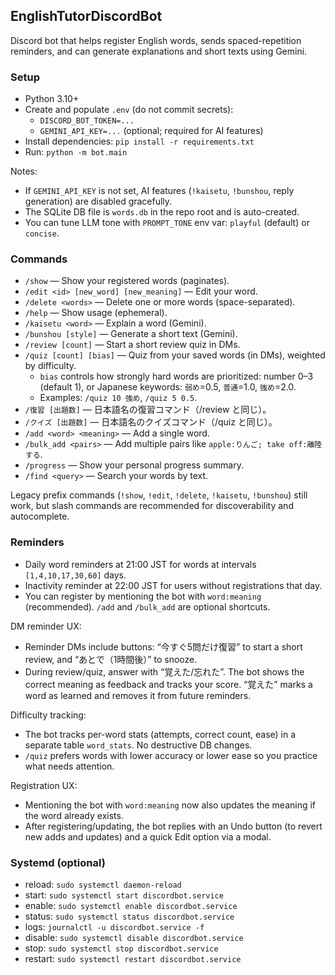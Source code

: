 ## EnglishTutorDiscordBot

Discord bot that helps register English words, sends spaced-repetition reminders, and can generate explanations and short texts using Gemini.

### Setup
- Python 3.10+
- Create and populate `.env` (do not commit secrets):
  - `DISCORD_BOT_TOKEN=...`
  - `GEMINI_API_KEY=...` (optional; required for AI features)
- Install dependencies: `pip install -r requirements.txt`
- Run: `python -m bot.main`

Notes:
- If `GEMINI_API_KEY` is not set, AI features (`!kaisetu`, `!bunshou`, reply generation) are disabled gracefully.
- The SQLite DB file is `words.db` in the repo root and is auto-created.
 - You can tune LLM tone with `PROMPT_TONE` env var: `playful` (default) or `concise`.

### Commands
- `/show` — Show your registered words (paginates).
- `/edit <id> [new_word] [new_meaning]` — Edit your word.
- `/delete <words>` — Delete one or more words (space-separated).
- `/help` — Show usage (ephemeral).
- `/kaisetu <word>` — Explain a word (Gemini).
- `/bunshou [style]` — Generate a short text (Gemini).
- `/review [count]` — Start a short review quiz in DMs.
- `/quiz [count] [bias]` — Quiz from your saved words (in DMs), weighted by difficulty.
  - `bias` controls how strongly hard words are prioritized: number 0–3 (default 1), or Japanese keywords: `弱め`=0.5, `普通`=1.0, `強め`=2.0.
  - Examples: `/quiz 10 強め`, `/quiz 5 0.5`.
- `/復習 [出題数]` — 日本語名の復習コマンド（/review と同じ）。
- `/クイズ [出題数]` — 日本語名のクイズコマンド（/quiz と同じ）。
 - `/add <word> <meaning>` — Add a single word.
 - `/bulk_add <pairs>` — Add multiple pairs like `apple:りんご; take off:離陸する`.
 - `/progress` — Show your personal progress summary.
 - `/find <query>` — Search your words by text.

Legacy prefix commands (`!show`, `!edit`, `!delete`, `!kaisetu`, `!bunshou`) still work, but slash commands are recommended for discoverability and autocomplete.

### Reminders
- Daily word reminders at 21:00 JST for words at intervals `[1,4,10,17,30,60]` days.
- Inactivity reminder at 22:00 JST for users without registrations that day.
- You can register by mentioning the bot with `word:meaning` (recommended). `/add` and `/bulk_add` are optional shortcuts.

DM reminder UX:
- Reminder DMs include buttons: “今すぐ5問だけ復習” to start a short review, and “あとで（1時間後）” to snooze.
- During review/quiz, answer with “覚えた/忘れた”. The bot shows the correct meaning as feedback and tracks your score. “覚えた” marks a word as learned and removes it from future reminders.

Difficulty tracking:
- The bot tracks per-word stats (attempts, correct count, ease) in a separate table `word_stats`. No destructive DB changes.
- `/quiz` prefers words with lower accuracy or lower ease so you practice what needs attention.

Registration UX:
- Mentioning the bot with `word:meaning` now also updates the meaning if the word already exists.
- After registering/updating, the bot replies with an Undo button (to revert new adds and updates) and a quick Edit option via a modal.

### Systemd (optional)
- reload: `sudo systemctl daemon-reload`
- start: `sudo systemctl start discordbot.service`
- enable: `sudo systemctl enable discordbot.service`
- status: `sudo systemctl status discordbot.service`
- logs: `journalctl -u discordbot.service -f`
- disable: `sudo systemctl disable discordbot.service`
- stop: `sudo systemctl stop discordbot.service`
- restart: `sudo systemctl restart discordbot.service`
